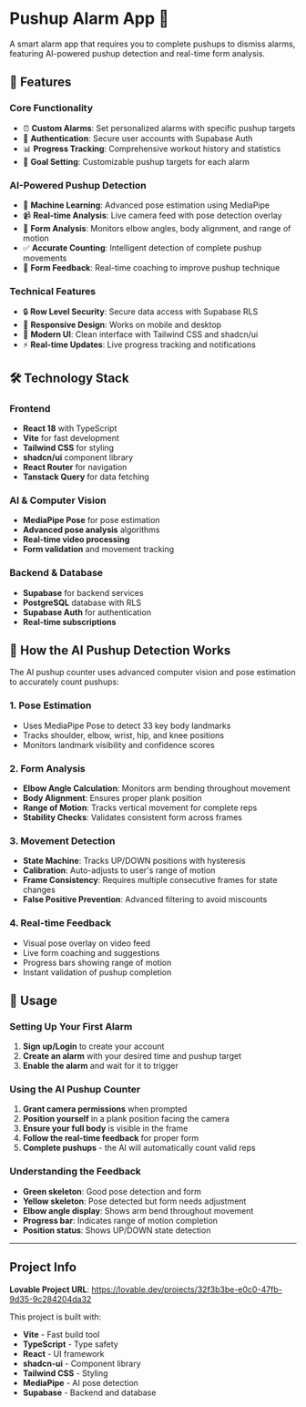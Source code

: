 # Pushup Alarm App 💪

A smart alarm app that requires you to complete pushups to dismiss alarms, featuring AI-powered pushup detection and real-time form analysis.

## 🚀 Features

### Core Functionality
- ⏰ **Custom Alarms**: Set personalized alarms with specific pushup targets
- 🔐 **Authentication**: Secure user accounts with Supabase Auth
- 📊 **Progress Tracking**: Comprehensive workout history and statistics
- 🎯 **Goal Setting**: Customizable pushup targets for each alarm

### AI-Powered Pushup Detection
- 🤖 **Machine Learning**: Advanced pose estimation using MediaPipe
- 📹 **Real-time Analysis**: Live camera feed with pose detection overlay
- 📐 **Form Analysis**: Monitors elbow angles, body alignment, and range of motion
- ✅ **Accurate Counting**: Intelligent detection of complete pushup movements
- 💬 **Form Feedback**: Real-time coaching to improve pushup technique

### Technical Features
- 🔒 **Row Level Security**: Secure data access with Supabase RLS
- 📱 **Responsive Design**: Works on mobile and desktop
- 🎨 **Modern UI**: Clean interface with Tailwind CSS and shadcn/ui
- ⚡ **Real-time Updates**: Live progress tracking and notifications

## 🛠 Technology Stack

### Frontend
- **React 18** with TypeScript
- **Vite** for fast development
- **Tailwind CSS** for styling
- **shadcn/ui** component library
- **React Router** for navigation
- **Tanstack Query** for data fetching

### AI & Computer Vision
- **MediaPipe Pose** for pose estimation
- **Advanced pose analysis** algorithms
- **Real-time video processing**
- **Form validation** and movement tracking

### Backend & Database
- **Supabase** for backend services
- **PostgreSQL** database with RLS
- **Supabase Auth** for authentication
- **Real-time subscriptions**

## 🧠 How the AI Pushup Detection Works

The AI pushup counter uses advanced computer vision and pose estimation to accurately count pushups:

### 1. Pose Estimation
- Uses MediaPipe Pose to detect 33 key body landmarks
- Tracks shoulder, elbow, wrist, hip, and knee positions
- Monitors landmark visibility and confidence scores

### 2. Form Analysis
- **Elbow Angle Calculation**: Monitors arm bending throughout movement
- **Body Alignment**: Ensures proper plank position
- **Range of Motion**: Tracks vertical movement for complete reps
- **Stability Checks**: Validates consistent form across frames

### 3. Movement Detection
- **State Machine**: Tracks UP/DOWN positions with hysteresis
- **Calibration**: Auto-adjusts to user's range of motion
- **Frame Consistency**: Requires multiple consecutive frames for state changes
- **False Positive Prevention**: Advanced filtering to avoid miscounts

### 4. Real-time Feedback
- Visual pose overlay on video feed
- Live form coaching and suggestions
- Progress bars showing range of motion
- Instant validation of pushup completion

## 📱 Usage

### Setting Up Your First Alarm
1. **Sign up/Login** to create your account
2. **Create an alarm** with your desired time and pushup target
3. **Enable the alarm** and wait for it to trigger

### Using the AI Pushup Counter
1. **Grant camera permissions** when prompted
2. **Position yourself** in a plank position facing the camera
3. **Ensure your full body** is visible in the frame
4. **Follow the real-time feedback** for proper form
5. **Complete pushups** - the AI will automatically count valid reps

### Understanding the Feedback
- **Green skeleton**: Good pose detection and form
- **Yellow skeleton**: Pose detected but form needs adjustment
- **Elbow angle display**: Shows arm bend throughout movement
- **Progress bar**: Indicates range of motion completion
- **Position status**: Shows UP/DOWN state detection

---

## Project Info

**Lovable Project URL**: https://lovable.dev/projects/32f3b3be-e0c0-47fb-9d35-9c284204da32

This project is built with:

- **Vite** - Fast build tool
- **TypeScript** - Type safety
- **React** - UI framework
- **shadcn-ui** - Component library
- **Tailwind CSS** - Styling
- **MediaPipe** - AI pose detection
- **Supabase** - Backend and database
